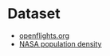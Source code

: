 
# Dataset 

* [openflights.org](http://openflights.org/data.html)
* [NASA population density](http://neo.sci.gsfc.nasa.gov/view.php?datasetId=SEDAC_POP)

